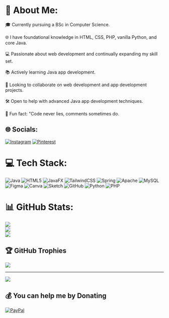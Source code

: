 # 💫 About Me:
🎓 Currently pursuing a BSc in Computer Science.<br><br>🌐 I have foundational knowledge in HTML, CSS, PHP, vanilla Python, and core Java.<br><br>💻 Passionate about web development and continually expanding my skill set.<br><br>📚 Actively learning Java app development.<br><br>🤝 Looking to collaborate on web development and app development projects.<br><br>🛠 Open to help with advanced Java app development techniques.<br><br>🌟 Fun fact: "Code never lies, comments sometimes do.


## 🌐 Socials:
[![Instagram](https://img.shields.io/badge/Instagram-%23E4405F.svg?logo=Instagram&logoColor=white)](https://instagram.com/itslittle.lin) [![Pinterest](https://img.shields.io/badge/Pinterest-%23E60023.svg?logo=Pinterest&logoColor=white)](https://pinterest.com/lilvr0y) 

# 💻 Tech Stack:
![Java](https://img.shields.io/badge/java-%23ED8B00.svg?style=for-the-badge&logo=openjdk&logoColor=white) ![HTML5](https://img.shields.io/badge/html5-%23E34F26.svg?style=for-the-badge&logo=html5&logoColor=white) ![JavaFX](https://img.shields.io/badge/javafx-%23FF0000.svg?style=for-the-badge&logo=javafx&logoColor=white) ![TailwindCSS](https://img.shields.io/badge/tailwindcss-%2338B2AC.svg?style=for-the-badge&logo=tailwind-css&logoColor=white) ![Spring](https://img.shields.io/badge/spring-%236DB33F.svg?style=for-the-badge&logo=spring&logoColor=white) ![Apache](https://img.shields.io/badge/apache-%23D42029.svg?style=for-the-badge&logo=apache&logoColor=white) ![MySQL](https://img.shields.io/badge/mysql-4479A1.svg?style=for-the-badge&logo=mysql&logoColor=white) ![Figma](https://img.shields.io/badge/figma-%23F24E1E.svg?style=for-the-badge&logo=figma&logoColor=white) ![Canva](https://img.shields.io/badge/Canva-%2300C4CC.svg?style=for-the-badge&logo=Canva&logoColor=white) ![Sketch](https://img.shields.io/badge/Sketch-FFB387?style=for-the-badge&logo=sketch&logoColor=black) ![GitHub](https://img.shields.io/badge/github-%23121011.svg?style=for-the-badge&logo=github&logoColor=white) ![Python](https://img.shields.io/badge/python-3670A0?style=for-the-badge&logo=python&logoColor=ffdd54) ![PHP](https://img.shields.io/badge/php-%23777BB4.svg?style=for-the-badge&logo=php&logoColor=white)
# 📊 GitHub Stats:
![](https://github-readme-stats.vercel.app/api?username=Novascriptor&theme=dark&hide_border=false&include_all_commits=true&count_private=true)<br/>
![](https://github-readme-streak-stats.herokuapp.com/?user=Novascriptor&theme=dark&hide_border=false)<br/>
![](https://github-readme-stats.vercel.app/api/top-langs/?username=Novascriptor&theme=dark&hide_border=false&include_all_commits=true&count_private=true&layout=compact)

## 🏆 GitHub Trophies
![](https://github-profile-trophy.vercel.app/?username=Novascriptor&theme=dark&no-frame=false&no-bg=false&margin-w=4)

---
[![](https://visitcount.itsvg.in/api?id=Novascriptor&icon=9&color=0)](https://visitcount.itsvg.in)

  ## 💰 You can help me by Donating
  [![PayPal](https://img.shields.io/badge/PayPal-00457C?style=for-the-badge&logo=paypal&logoColor=white)](https://paypal.me/njungenyoro@gmail.com) 

